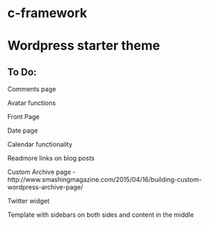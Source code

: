 # c-framework
<h1>Wordpress starter theme</h1>

<h2>To Do:</h2>

<p>Comments page</p>
<p>Avatar functions</p>
<p>Front Page</p>
<p>Date page</p>
<p>Calendar functionality</p>
<p>Readmore links on blog posts</p>
<p>Custom Archive page - http://www.smashingmagazine.com/2015/04/16/building-custom-wordpress-archive-page/ </p>
<p>Twitter widget</p>
<p>Template with sidebars on both sides and content in the middle</p>
